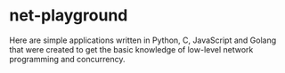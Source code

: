 # net-playground

Here are simple applications written in Python, C, JavaScript and Golang that were created to get the basic knowledge of low-level network programming and concurrency.
